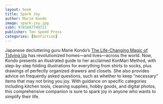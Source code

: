 ```yaml
---
layout: book
title: Spark Joy
author: Marie Kondo
image: spark-joy.jpg
isbn: 9781607749721
publisher: Ten Speed Press
categories: [Nonfiction]
---
```

Japanese decluttering guru Marie Kondo’s [The Life-Changing Magic of Tidying Up](http://penguinrandomhouse.ca/books/240981/life-changing-magic-tidying#9781607747307) has revolutionized homes—and lives—across the world. Now, Kondo presents an illustrated guide to her acclaimed KonMari Method, with step-by-step folding illustrations for everything from shirts to socks, plus drawings of perfectly organized drawers and closets. She also provides advice on frequently asked questions, such as whether to keep “necessary” items that may not bring you joy. With guidance on specific categories including kitchen tools, cleaning supplies, hobby goods, and digital photos, this comprehensive companion is sure to spark joy in anyone who wants to simplify their life.
